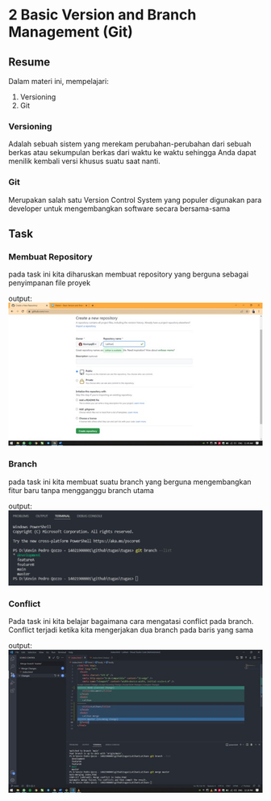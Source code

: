 # 2 Basic Version and Branch Management (Git)

## Resume

Dalam materi ini, mempelajari:

1. Versioning
2. Git

### Versioning

Adalah sebuah sistem yang merekam perubahan-perubahan dari sebuah berkas atau sekumpulan berkas dari waktu ke waktu sehingga Anda dapat menilik kembali versi khusus suatu saat nanti.

### Git

Merupakan salah satu Version Control System yang populer digunakan para developer untuk mengembangkan software secara bersama-sama

## Task

### Membuat Repository

pada task ini kita diharuskan membuat repository yang berguna sebagai penyimpanan file proyek

output:
![repository](Screenshot/repository.jpeg)

### Branch

pada task ini kita membuat suatu branch yang berguna mengembangkan fitur baru tanpa mengganggu branch utama

output:
![branch](Screenshot/Branch.jpeg)

### Conflict

Pada task ini kita belajar bagaimana cara mengatasi conflict pada branch. Conflict terjadi ketika kita mengerjakan dua branch pada baris yang sama

output:
![conflict](Screenshot/conflict.jpeg)
